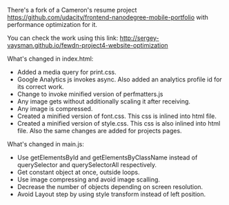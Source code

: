 
There's a fork of a Cameron's resume project https://github.com/udacity/frontend-nanodegree-mobile-portfolio
with performance optimization for it.

You can check the work using this link:
http://sergey-vaysman.github.io/fewdn-project4-website-optimization

What's changed in index.html:
* Added a media query for print.css.
* Google Analytics js invokes async. Also added an analytics profile id for its correct work.
* Change to invoke minified version of perfmatters.js
* Any image gets without additionally scaling it after receiving.
* Any image is compressed.
* Created a minified version of font.css. This css is inlined into html file.
* Created a minified version of style.css. This css is also inlined into html file.
Also the same changes are added for projects pages.

What's changed in main.js:
* Use getElementsById and getElementsByClassName instead of querySelector and querySelectorAll respectively.
* Get constant object at once, outside loops.
* Use image compressing and avoid image scalling.
* Decrease the number of objects depending on screen resolution.
* Avoid Layout step by using style transform instead of left position.

